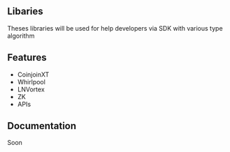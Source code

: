 ## Libaries

Theses libraries will be used for help developers via SDK with various type algorithm

## Features

- CoinjoinXT
- Whirlpool
- LNVortex
- ZK
- APIs

## Documentation 

Soon
